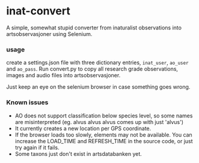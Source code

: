 # inat-convert

A simple, somewhat stupid converter from inaturalist observations into artsobservasjoner using Selenium.

### usage

create a settings.json file with three dictionary entries, `inat_user`, `ao_user` and `ao_pass`. Run convert.py to copy all research grade observations, images and audio files into artsobservasjoner. 

Just keep an eye on the selenium browser in case something goes wrong.

### Known issues

* AO does not support classification below species level, so some names are misinterpreted (eg. alvus alvus alvus comes up with just 'alvus')
* It currently creates a new location per GPS coordinate.
* If the browser loads too slowly, elements may not be available. You can increase the LOAD_TIME and REFRESH_TIME in the source code, or just try again if it fails.
* Some taxons just don't exist in artsdatabanken yet.